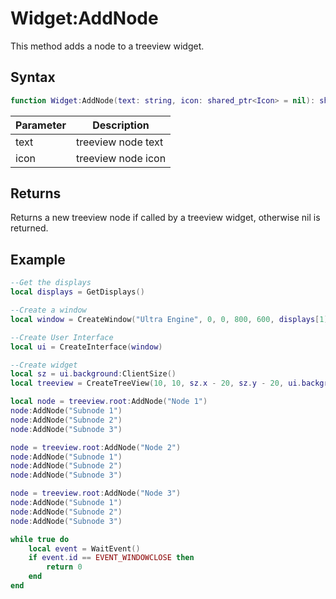 # Widget:AddNode

This method adds a node to a treeview widget.

## Syntax

```lua
function Widget:AddNode(text: string, icon: shared_ptr<Icon> = nil): shared_ptr<Widget>
```

| Parameter | Description |
|---|---|
| text | treeview node text |
| icon | treeview node icon |

## Returns

Returns a new treeview node if called by a treeview widget, otherwise nil is returned.

## Example

```lua
--Get the displays
local displays = GetDisplays()

--Create a window
local window = CreateWindow("Ultra Engine", 0, 0, 800, 600, displays[1])

--Create User Interface
local ui = CreateInterface(window)

--Create widget
local sz = ui.background:ClientSize()
local treeview = CreateTreeView(10, 10, sz.x - 20, sz.y - 20, ui.background)

local node = treeview.root:AddNode("Node 1")
node:AddNode("Subnode 1")
node:AddNode("Subnode 2")
node:AddNode("Subnode 3")

node = treeview.root:AddNode("Node 2")
node:AddNode("Subnode 1")
node:AddNode("Subnode 2")
node:AddNode("Subnode 3")

node = treeview.root:AddNode("Node 3")
node:AddNode("Subnode 1")
node:AddNode("Subnode 2")
node:AddNode("Subnode 3")

while true do
    local event = WaitEvent()
    if event.id == EVENT_WINDOWCLOSE then
        return 0
    end
end
```
